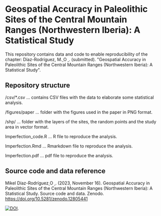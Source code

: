 # Geospatial Accuracy in Paleolithic Sites of the Central Mountain Ranges (Northwestern Iberia): A Statistical Study
This repository contains data and code to enable reproducibility of the chapter: Díaz-Rodríguez, M.<a href="https://orcid.org/0000-0002-2703-1507">
<img alt="ORCID logo" src="https://info.orcid.org/wp-content/uploads/2019/11/orcid_16x16.png" width="14" height="14" />
</a>. (submitted). "Geospatial Accuracy in Paleolithic Sites of the Central Mountain Ranges (Northwestern Iberia): A Statistical Study".

## Repository structure
/csv/*.csv ... contains CSV files with the data to elaborate some statistical analysis.

/figures/paper ... folder with the figures used in the paper in PNG format.

/shp/ ... folder with the layers of the sites, the random points and the study area in vector format.

Imperfection_code.R ... R file to reproduce the analysis.

Imperfection.Rmd ... Rmarkdown file to reproduce the analysis.

Imperfection.pdf ... pdf file to reproduce the analysis.


## Source code and data reference
Mikel Díaz-Rodríguez<a href="https://orcid.org/0000-0002-2703-1507">
<img alt="ORCID logo" src="https://info.orcid.org/wp-content/uploads/2019/11/orcid_16x16.png" width="14" height="14" />
</a>. (2023, November 16). Geospatial Accuracy in Paleolithic Sites of the Central Mountain Ranges (Northwestern Iberia): A Statistical Study. Source code and data. Zenodo. https://doi.org/10.5281/zenodo.12805441

[![DOI](https://zenodo.org/badge/833073433.svg)](https://zenodo.org/doi/10.5281/zenodo.12805441).
